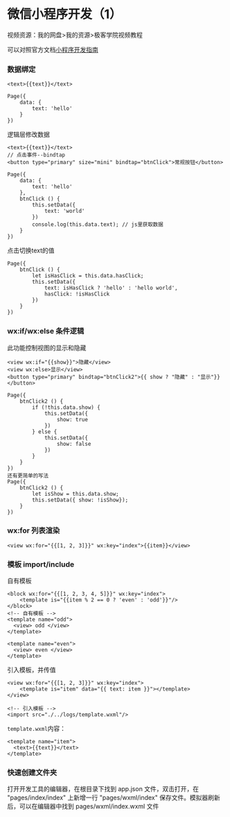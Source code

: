# 微信小程序开发（1）

视频资源：我的网盘>我的资源>极客学院视频教程

可以对照官方文档[小程序开发指南](https://developers.weixin.qq.com/ebook?action=get_post_info&docid=0008aeea9a8978ab0086a685851c0a)

### 数据绑定

```
<text>{{text}}</text>

Page({
    data: {
        text: 'hello'
    }
})
```
逻辑层修改数据
```
<text>{{text}}</text>
// 点击事件--bindtap
<button type="primary" size="mini" bindtap="btnClick">常规按钮</button>

Page({
    data: {
        text: 'hello'
    },
    btnClick () {
        this.setData({
            text: 'world'
        })
        console.log(this.data.text); // js里获取数据
    }
})
```

点击切换text的值
```
Page({
    btnClick () {
        let isHasClick = this.data.hasClick;
        this.setData({
            text: isHasClick ? 'hello' : 'hello world',
            hasClick: !isHasClick
        })
    }
})
```

### wx:if/wx:else 条件逻辑

此功能控制视图的显示和隐藏

```
<view wx:if="{{show}}">隐藏</view>
<view wx:else>显示</view>
<button type="primary" bindtap="btnClick2">{{ show ? "隐藏" : "显示"}}</button>

Page({
    btnClick2 () {
        if (!this.data.show) {
            this.setData({
                show: true
            })
        } else {
            this.setData({
                show: false
            })
        }
    }
})
还有更简单的写法
Page({
    btnClick2 () {
        let isShow = this.data.show;
        this.setData({ show: !isShow});
    }
})
```

### wx:for 列表渲染

```
<view wx:for="{{[1, 2, 3]}}" wx:key="index">{{item}}</view>
```

### 模板 import/include

自有模板
```
<block wx:for="{{[1, 2, 3, 4, 5]}}" wx:key="index">
    <template is="{{item % 2 == 0 ? 'even' : 'odd'}}"/>
</block>
<!-- 自有模板 -->
<template name="odd">
  <view> odd </view>
</template>

<template name="even">
  <view> even </view>
</template>
```

引入模板，并传值
```
<view wx:for="{{[1, 2, 3]}}" wx:key="index">
    <template is="item" data="{{ text: item }}"></template>
</view>

<!-- 引入模板 -->
<import src="./../logs/template.wxml"/>
```

`template.wxml`内容：
```
<template name="item">
  <text>{{text}}</text>
</template>
```

### 快速创建文件夹

打开开发工具的编辑器，在根目录下找到 app.json 文件，双击打开，在 "pages/index/index" 上新增一行 "pages/wxml/index" 保存文件。模拟器刷新后，可以在编辑器中找到 pages/wxml/index.wxml 文件




<style>
    .page p, div, ol {
        font-size: 14px;
    }
</style>
